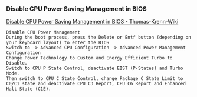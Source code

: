 ###  Disable CPU Power Saving Management in BIOS 


[Disable CPU Power Saving Management in BIOS - Thomas-Krenn-Wiki](https://www.thomas-krenn.com/en/wiki/Disable_CPU_Power_Saving_Management_in_BIOS "Disable CPU Power Saving Management in BIOS - Thomas-Krenn-Wiki")


 

```shell
Disable CPU Power Management
During the boot process, press the Delete or Entf button (depending on your keyboard layout) to enter the BIOS
Switch to -> Advanced CPU Configuration -> Advanced Power Management Configuration
Change Power Technology to Custom and Energy Efficient Turbo to Disable.
Switch to CPU P State Control, deactivate EIST (P-States) and Turbo Mode.
Then switch to CPU C State Control, change Package C State Limit to C0/C1 state and deactivate CPU C3 Report, CPU C6 Report and Enhanced Halt State (C1E).

```
